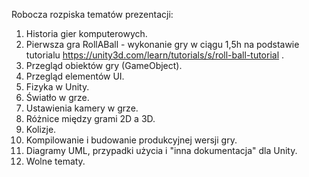 Robocza rozpiska tematów prezentacji:

1. Historia gier komputerowych.
2. Pierwsza gra RollABall - wykonanie gry w ciągu 1,5h na podstawie tutorialu https://unity3d.com/learn/tutorials/s/roll-ball-tutorial .
3. Przegląd obiektów gry (GameObject).
4. Przegląd elementów UI.
5. Fizyka w Unity.
6. Światło w grze.
7. Ustawienia kamery w grze.
8. Różnice między grami 2D a 3D.
9. Kolizje.
10. Kompilowanie i budowanie produkcyjnej wersji gry.
11. Diagramy UML, przypadki użycia i "inna dokumentacja" dla Unity.
12. Wolne tematy.
